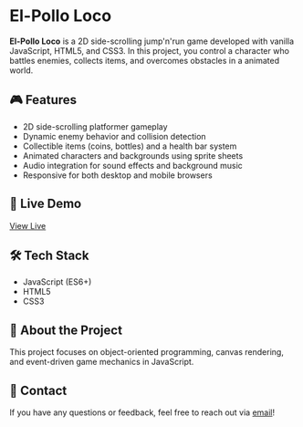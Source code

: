 # El-Pollo Loco

**El-Pollo Loco** is a 2D side-scrolling jump'n'run game developed with vanilla JavaScript, HTML5, and CSS3. In this project, you control a character who battles enemies, collects items, and overcomes obstacles in a animated world.

## 🎮 Features

- 2D side-scrolling platformer gameplay
- Dynamic enemy behavior and collision detection
- Collectible items (coins, bottles) and a health bar system
- Animated characters and backgrounds using sprite sheets
- Audio integration for sound effects and background music
- Responsive for both desktop and mobile browsers

## 🚀 Live Demo

[View Live](https://el-pollo-loco.veysel-karaali.com/)

## 🛠️ Tech Stack

- JavaScript (ES6+)
- HTML5
- CSS3

## 📖 About the Project

This project focuses on object-oriented programming, canvas rendering, and event-driven game mechanics in JavaScript.

## 📩 Contact

If you have any questions or feedback, feel free to reach out via [email](mailto:***REMOVED***)!
